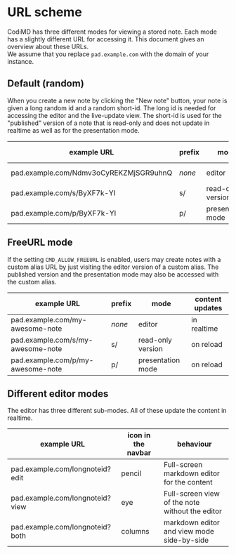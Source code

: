 # URL scheme

CodiMD has three different modes for viewing a stored note. Each mode has a slightly different URL for accessing it. This document gives an overview about these URLs.  
We assume that you replace `pad.example.com` with the domain of your instance.

## Default (random)

When you create a new note by clicking the "New note" button, your note is given a long random id and a random short-id. The long id is needed for accessing the editor and the live-update view. The short-id is used for the "published" version of a note that is read-only and does not update in realtime as well as for the presentation mode.

| example URL                            | prefix | mode              | content updates |
| -------------------------------------- | ------ | ----------------- | --------------- |
| pad.example.com/Ndmv3oCyREKZMjSGR9uhnQ | *none* | editor            | in realtime     |
| pad.example.com/s/ByXF7k-YI            | s/     | read-only version | on reload       |
| pad.example.com/p/ByXF7k-YI            | p/     | presentation mode | on reload       |

## FreeURL mode

If the setting `CMD_ALLOW_FREEURL` is enabled, users may create notes with a custom alias URL by just visiting the editor version of a custom alias. The published version and the presentation mode may also be accessed with the custom alias.

| example URL                       | prefix | mode              | content updates |
| --------------------------------- | ------ | ----------------- | --------------- |
| pad.example.com/my-awesome-note   | *none* | editor            | in realtime     |
| pad.example.com/s/my-awesome-note | s/     | read-only version | on reload       |
| pad.example.com/p/my-awesome-note | p/     | presentation mode | on reload       |

## Different editor modes

The editor has three different sub-modes. All of these update the content in realtime.

| example URL                     | icon in the navbar | behaviour                                       |
| ------------------------------- | -------------------| ----------------------------------------------- |
| pad.example.com/longnoteid?edit | pencil             | Full-screen markdown editor for the content     |
| pad.example.com/longnoteid?view | eye                | Full-screen view of the note without the editor |
| pad.example.com/longnoteid?both | columns            | markdown editor and view mode side-by-side      |
